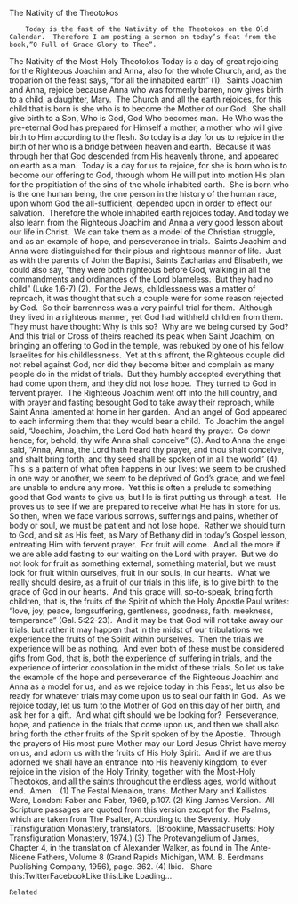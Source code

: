 The Nativity of the Theotokos

		Today is the fast of the Nativity of the Theotokos on the Old Calendar.  Therefore I am posting a sermon on today’s feat from the book,”O Full of Grace Glory to Thee”.
The Nativity of the Most-Holy Theotokos
Today is a day of great rejoicing for the Righteous Joachim and Anna, also for the whole Church, and, as the troparion of the feast says, “for all the inhabited earth” (1).  Saints Joachim and Anna, rejoice because Anna who was formerly barren, now gives birth to a child, a daughter, Mary.  The Church and all the earth rejoices, for this child that is born is she who is to become the Mother of our God.  She shall give birth to a Son, Who is God, God Who becomes man.  He Who was the pre-eternal God has prepared for Himself a mother, a mother who will give birth to Him according to the flesh.
So today is a day for us to rejoice in the birth of her who is a bridge between heaven and earth.  Because it was through her that God descended from His heavenly throne, and appeared on earth as a man.  Today is a day for us to rejoice, for she is born who is to become our offering to God, through whom He will put into motion His plan for the propitiation of the sins of the whole inhabited earth.  She is born who is the one human being, the one person in the history of the human race, upon whom God the all-sufficient, depended upon in order to effect our salvation.  Therefore the whole inhabited earth rejoices today.
And today we also learn from the Righteous Joachim and Anna a very good lesson about our life in Christ.  We can take them as a model of the Christian struggle, and as an example of hope, and perseverance in trials.  Saints Joachim and Anna were distinguished for their pious and righteous manner of life.  Just as with the parents of John the Baptist, Saints Zacharias and Elisabeth, we could also say, “they were both righteous before God, walking in all the commandments and ordinances of the Lord blameless.  But they had no child” (Luke 1.6-7) (2).  For the Jews, childlessness was a matter of reproach, it was thought that such a couple were for some reason rejected by God.  So their barrenness was a very painful trial for them.  Although they lived in a righteous manner, yet God had withheld children from them.  They must have thought: Why is this so?  Why are we being cursed by God?
And this trial or Cross of theirs reached its peak when Saint Joachim, on bringing an offering to God in the temple, was rebuked by one of his fellow Israelites for his childlessness.  Yet at this affront, the Righteous couple did not rebel against God, nor did they become bitter and complain as many people do in the midst of trials.  But they humbly accepted everything that had come upon them, and they did not lose hope.  They turned to God in fervent prayer.  The Righteous Joachim went off into the hill country, and with prayer and fasting besought God to take away their reproach, while Saint Anna lamented at home in her garden.  And an angel of God appeared to each informing them that they would bear a child.  To Joachim the angel said, “Joachim, Joachim, the Lord God hath heard thy prayer.  Go down hence; for, behold, thy wife Anna shall conceive” (3). And to Anna the angel said, “Anna, Anna, the Lord hath heard thy prayer, and thou shalt conceive, and shalt bring forth; and thy seed shall be spoken of in all the world” (4).
This is a pattern of what often happens in our lives: we seem to be crushed in one way or another, we seem to be deprived of God’s grace, and we feel are unable to endure any more.  Yet this is often a prelude to something good that God wants to give us, but He is first putting us through a test.  He proves us to see if we are prepared to receive what He has in store for us.  So then, when we face various sorrows, sufferings and pains, whether of body or soul, we must be patient and not lose hope.  Rather we should turn to God, and sit as His feet, as Mary of Bethany did in today’s Gospel lesson, entreating Him with fervent prayer.  For fruit will come.  And all the more if we are able add fasting to our waiting on the Lord with prayer.  But we do not look for fruit as something external, something material, but we must look for fruit within ourselves, fruit in our souls, in our hearts.  What we really should desire, as a fruit of our trials in this life, is to give birth to the grace of God in our hearts.  And this grace will, so-to-speak, bring forth children, that is, the fruits of the Spirit of which the Holy Apostle Paul writes: “love, joy, peace, longsuffering, gentleness, goodness, faith, meekness, temperance” (Gal. 5:22-23).  And it may be that God will not take away our trials, but rather it may happen that in the midst of our tribulations we experience the fruits of the Spirit within ourselves.  Then the trials we experience will be as nothing.  And even both of these must be considered gifts from God, that is, both the experience of suffering in trials, and the experience of interior consolation in the midst of these trials.
So let us take the example of the hope and perseverance of the Righteous Joachim and Anna as a model for us, and as we rejoice today in this Feast, let us also be ready for whatever trials may come upon us to seal our faith in God.  As we rejoice today, let us turn to the Mother of God on this day of her birth, and ask her for a gift.  And what gift should we be looking for?  Perseverance, hope, and patience in the trials that come upon us, and then we shall also bring forth the other fruits of the Spirit spoken of by the Apostle.  Through the prayers of His most pure Mother may our Lord Jesus Christ have mercy on us, and adorn us with the fruits of His Holy Spirit.  And if we are thus adorned we shall have an entrance into His heavenly kingdom, to ever rejoice in the vision of the Holy Trinity, together with the Most-Holy Theotokos, and all the saints throughout the endless ages, world without end.  Amen.
 
(1) The Festal Menaion, trans. Mother Mary and Kallistos Ware, London: Faber and Faber, 1969, p.107.
(2) King James Version.  All Scripture passages are quoted from this version except for the Psalms, which are taken from The Psalter, According to the Seventy.  Holy Transfiguration Monastery, translators.  (Brookline, Massachusetts: Holy Transfiguration Monastery, 1974.)
(3) The Protevangelium of James, Chapter 4, in the translation of Alexander Walker, as found in The Ante-Nicene Fathers, Volume 8 (Grand Rapids Michigan, WM. B. Eerdmans Publishing Company, 1956), page. 362.
(4) Ibid.
 
Share this:TwitterFacebookLike this:Like Loading...

	Related
			